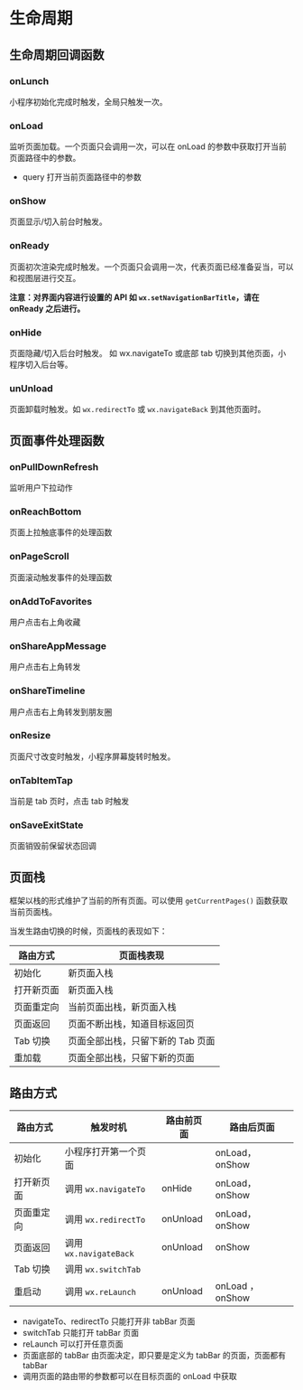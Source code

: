 # 生命周期

## 生命周期回调函数

### onLunch

小程序初始化完成时触发，全局只触发一次。

### onLoad

监听页面加载。一个页面只会调用一次，可以在 onLoad 的参数中获取打开当前页面路径中的参数。

- query 打开当前页面路径中的参数

### onShow

页面显示/切入前台时触发。

### onReady

页面初次渲染完成时触发。一个页面只会调用一次，代表页面已经准备妥当，可以和视图层进行交互。

**注意：对界面内容进行设置的 API 如 `wx.setNavigationBarTitle`，请在 onReady 之后进行。**

### onHide

页面隐藏/切入后台时触发。 如 wx.navigateTo 或底部 tab 切换到其他页面，小程序切入后台等。

### unUnload

页面卸载时触发。如 `wx.redirectTo` 或 `wx.navigateBack` 到其他页面时。

## 页面事件处理函数

### onPullDownRefresh

监听用户下拉动作

### onReachBottom

页面上拉触底事件的处理函数

### onPageScroll

页面滚动触发事件的处理函数

### onAddToFavorites

用户点击右上角收藏

### onShareAppMessage

用户点击右上角转发

### onShareTimeline

用户点击右上角转发到朋友圈

### onResize

页面尺寸改变时触发，小程序屏幕旋转时触发。

### onTabItemTap

当前是 tab 页时，点击 tab 时触发

### onSaveExitState

页面销毁前保留状态回调

## 页面栈

框架以栈的形式维护了当前的所有页面。可以使用 `getCurrentPages()` 函数获取当前页面栈。

当发生路由切换的时候，页面栈的表现如下：

| 路由方式   | 页面栈表现                        |
| ---------- | --------------------------------- |
| 初始化     | 新页面入栈                        |
| 打开新页面 | 新页面入栈                        |
| 页面重定向 | 当前页面出栈，新页面入栈          |
| 页面返回   | 页面不断出栈，知道目标返回页      |
| Tab 切换   | 页面全部出栈，只留下新的 Tab 页面 |
| 重加载     | 页面全部出栈，只留下新的页面      |

## 路由方式

| 路由方式   | 触发时机               | 路由前页面 | 路由后页面      |
| ---------- | ---------------------- | ---------- | --------------- |
| 初始化     | 小程序打开第一个页面   |            | onLoad，onShow  |
| 打开新页面 | 调用 `wx.navigateTo`   | onHide     | onLoad，onShow  |
| 页面重定向 | 调用 `wx.redirectTo`   | onUnload   | onLoad，onShow  |
| 页面返回   | 调用 `wx.navigateBack` | onUnload   | onShow          |
| Tab 切换   | 调用 `wx.switchTab`    |            |                 |
| 重启动     | 调用 `wx.reLaunch`     | onUnload   | onLoad ，onShow |

- navigateTo、redirectTo 只能打开非 tabBar 页面
- switchTab 只能打开 tabBar 页面
- reLaunch 可以打开任意页面
- 页面底部的 tabBar 由页面决定，即只要是定义为 tabBar 的页面，页面都有 tabBar
- 调用页面的路由带的参数都可以在目标页面的 onLoad 中获取
